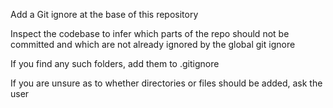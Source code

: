 Add a Git ignore at the base of this repository

Inspect the codebase to infer which parts of the repo should not be committed and which are not already ignored by the global git ignore

If you find any such folders, add them to .gitignore

If you are unsure as to whether directories or files should be added, ask the user